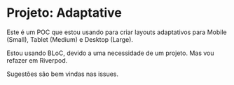 # Projeto: Adaptative

Este é um POC que estou usando para criar layouts adaptativos para Mobile (Small), Tablet (Medium) e Desktop (Large).

Estou usando BLoC, devido a uma necessidade de um projeto. Mas vou refazer em Riverpod.

Sugestões são bem vindas nas issues.
